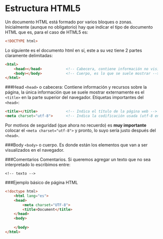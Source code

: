 Estructura HTML5
================

Un documento HTML está formado por varios bloques o zonas.  
Inicialmente (aunque no obligatorio) hay que indicar el tipo de documento HTML que es, para el caso de HTML5 es:

```html
<!DOCTYPE html>
```

Lo siguiente es el documento html en sí, este a su vez tiene 2 partes claramente delimitadas:

```html
<html>
	<head></head>			<!-- Cabecera, contiene información no visible -->
	<body></body>			<!-- Cuerpo, es lo que se suele mostrar -->
</html>
```

###Head
`<head>` o cabecera: Contiene información y recursos sobre la página, la única información que se suele mostrar externamente es el `<title>` en la parte superior del navegador. Etiquetas importantes del `<head>`:

```html
<title></title> 			<!-- Indica el título de la página web -->
<meta charset="utf-8"> 		<!-- Indica la codificación usada (utf-8 en este caso) -->
```

Por motivos de seguridad (que ahora no recuerdo) es **muy importante** colocar el `<meta charset="utf-8">` y pronto, lo suyo sería justo después del `<head>`.

###Body
`<body>` o cuerpo.  Es donde están los elementos que van a ser visualizados en el navegador.

###Comentarios
Comentarios. Si queremos agregar un texto que no sea interpretado lo escribimos entre:

`<!-- texto -->`

###Ejemplo básico de página HTML

```html
<!doctype html>
	<html lang="es">
	<head>
		<meta charset="UTF-8">
		<title>Document</title>
	</head>
	<body>
		
	</body>
</html>
```